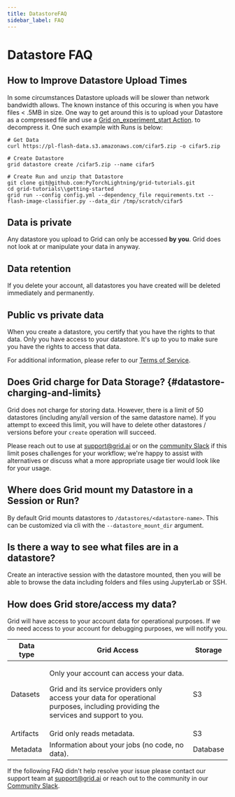 ```yaml
---
title: DatastoreFAQ
sidebar_label: FAQ
---
```


# Datastore FAQ

## How to Improve Datastore Upload Times
In some circumstances Datastore uploads will be slower than network bandwidth allows. The known instance
of this occuring is when you have files < .5MB in size. One way to get around this is to upload your 
Datastore as a compressed file and use a [Grid on_experiment_start Action](https://docs.grid.ai/features/runs/Creating%20Runs/Adv%20Runs/creating-runs-from-config#on_exeperiment_start).
to decompress it. One such example with Runs is below:

```
# Get Data
curl https://pl-flash-data.s3.amazonaws.com/cifar5.zip -o cifar5.zip

# Create Datastore
grid datastore create /cifar5.zip --name cifar5

# Create Run and unzip that Datastore
git clone git@github.com:PyTorchLightning/grid-tutorials.git
cd grid-tutorials\\getting-started
grid run --config config.yml --dependency_file requirements.txt -- flash-image-classifier.py --data_dir /tmp/scratch/cifar5
```

## Data is private

Any datastore you upload to Grid can only be accessed **by you**. Grid does not look at or
manipulate your data in anyway.

## Data retention

If you delete your account, all datastores you have created will be deleted immediately
and permanently.

## Public vs private data

When you create a datastore, you certify that you have the rights to that data. Only you
have access to your datastore. It's up to you to make sure you have the rights to access
that data. 

For additional information, please refer to our [Terms of Service](https://www.grid.ai/terms-of-service/).

## Does Grid charge for Data Storage? {#datastore-charging-and-limits}

Grid does not charge for storing data. However, there is a limit of 50 datastores
(including any/all version of the same datastore name). If you attempt to exceed this
limit, you will have to delete other datastores / versions before your `create` operation
will succeed. 

Please reach out to use at [support@grid.ai](mailto:support@grid.ai) or on the [community
Slack](https://gridai-community.slack.com) if this limit poses challenges for your
workflow; we're happy to assist with alternatives or discuss what a more appropriate usage
tier would look like for your usage.

## Where does Grid mount my Datastore in a Session or Run?

By default Grid mounts datastores to `/datastores/<datastore-name>`. This can be
customized via cli with the  `--datastore_mount_dir` argument.

## Is there a way to see what files are in a datastore?

Create an interactive session with the datastore mounted, then you will be able to browse
the data including folders and files using JupyterLab or SSH.

## How does Grid store/access my data?

Grid will have access to your account data for operational purposes. If we do need access
to your account for debugging purposes, we will notify you.

<table>
  <thead>
    <tr>
      <th className="text-align-left">Data type</th>
      <th className="text-align-left">Grid Access</th>
      <th className="text-align-left">Storage</th>
    </tr>
  </thead>
  <tbody>
    <tr>
      <td className="text-align-left">Datasets</td>
      <td className="text-align-left">
        <p>Only your account can access your data.</p>
        <p>Grid and its service providers only access your data for operational purposes,
          including providing the services and support to you.</p>
      </td>
      <td className="text-align-left">S3</td>
    </tr>
    <tr>
      <td className="text-align-left">Artifacts</td>
      <td className="text-align-left">Grid only reads metadata.</td>
      <td className="text-align-left">S3</td>
    </tr>
    <tr>
      <td className="text-align-left">Metadata</td>
      <td className="text-align-left">Information about your jobs (no code, no data).</td>
      <td className="text-align-left">Database</td>
    </tr>
  </tbody>
</table>


If the following FAQ didn't help resolve your issue please contact our support team at 
[support@grid.ai](mailto:support@grid.ai) or reach out to the community in our [Community Slack](https://gridai-community.slack.com).

